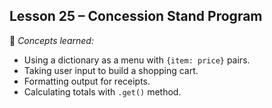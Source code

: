 ## Lesson 25 – Concession Stand Program
📌 *Concepts learned:*  
- Using a dictionary as a menu with `{item: price}` pairs.  
- Taking user input to build a shopping cart.  
- Formatting output for receipts.  
- Calculating totals with `.get()` method.  


